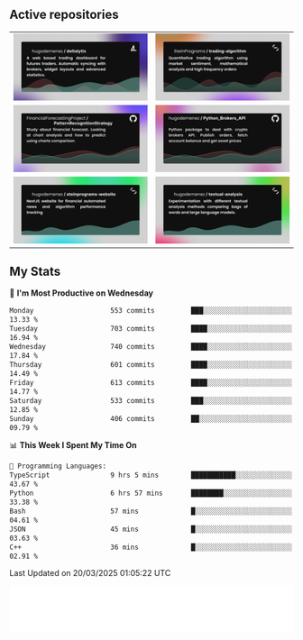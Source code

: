 ## Active repositories
|||
| ------------- | ------------- |
|[![Deltalytix](assets/deltalytix-preview.png)](https://github.com/hugodemenez/deltalytix)|[![Python Trading Algorithm](assets/base_python_architecture.png)](https://github.com/SteinPrograms/base-python-architecture)|
|[![Quantitative Prediction](assets/pattern_recognition_strategy.png)](https://github.com/FinancialForecastingProject/PatternRecognitionStrategy.git)|[![Broker SDK](assets/python_brokers_api.png)](https://github.com/hugodemenez/Python_Brokers_API)|
|[![NextJS Website](assets/steinprograms-website.png)](https://github.com/hugodemenez/steinprograms-website)|[![Textual](assets/textual-analysis.png)](https://github.com/hugodemenez/textual-analysis)|


## My Stats

<!--START_SECTION:waka-->
📅 **I'm Most Productive on Wednesday** 

```text
Monday                   553 commits         ███░░░░░░░░░░░░░░░░░░░░░░   13.33 % 
Tuesday                  703 commits         ████░░░░░░░░░░░░░░░░░░░░░   16.94 % 
Wednesday                740 commits         ████░░░░░░░░░░░░░░░░░░░░░   17.84 % 
Thursday                 601 commits         ████░░░░░░░░░░░░░░░░░░░░░   14.49 % 
Friday                   613 commits         ████░░░░░░░░░░░░░░░░░░░░░   14.77 % 
Saturday                 533 commits         ███░░░░░░░░░░░░░░░░░░░░░░   12.85 % 
Sunday                   406 commits         ██░░░░░░░░░░░░░░░░░░░░░░░   09.79 % 
```


📊 **This Week I Spent My Time On** 

```text
💬 Programming Languages: 
TypeScript               9 hrs 5 mins        ███████████░░░░░░░░░░░░░░   43.67 % 
Python                   6 hrs 57 mins       ████████░░░░░░░░░░░░░░░░░   33.38 % 
Bash                     57 mins             █░░░░░░░░░░░░░░░░░░░░░░░░   04.61 % 
JSON                     45 mins             █░░░░░░░░░░░░░░░░░░░░░░░░   03.63 % 
C++                      36 mins             █░░░░░░░░░░░░░░░░░░░░░░░░   02.91 % 
```


 Last Updated on 20/03/2025 01:05:22 UTC
<!--END_SECTION:waka-->

![Coding metrics](metrics.plugin.wakatime.svg)

